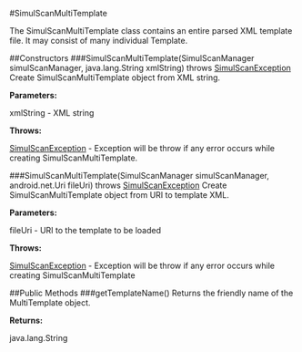 #SimulScanMultiTemplate

The SimulScanMultiTemplate class contains an entire parsed XML template file. It may consist of many individual Template.


##Constructors
###SimulScanMultiTemplate(SimulScanManager simulScanManager, java.lang.String xmlString) throws [SimulScanException](SimulScanException)
Create SimulScanMultiTemplate object from XML string.

**Parameters:**

xmlString - XML string

**Throws:**

[SimulScanException](SimulScanException) - Exception will be throw if any error occurs while creating SimulScanMultiTemplate.


###SimulScanMultiTemplate(SimulScanManager simulScanManager, android.net.Uri fileUri) throws [SimulScanException](SimulScanException)
Create SimulScanMultiTemplate object from URI to template XML.

**Parameters:**

fileUri - URI to the template to be loaded

**Throws:**

[SimulScanException](SimulScanException) - Exception will be throw if any error occurs while creating SimulScanMultiTemplate


##Public Methods
###getTemplateName()
Returns the friendly name of the MultiTemplate object.

**Returns:**

java.lang.String